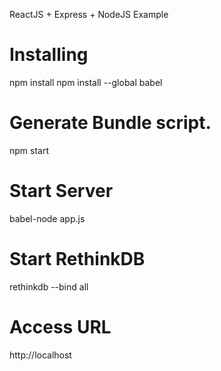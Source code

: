 ReactJS + Express + NodeJS Example
# Installing
npm install
npm install --global babel

# Generate Bundle script.
npm start

# Start Server
babel-node app.js

# Start RethinkDB
rethinkdb --bind all

# Access URL
http://localhost
